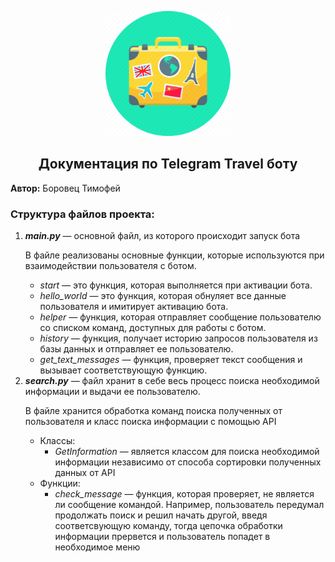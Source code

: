 <p style="text-align: center;"><img src=logo.webp width="200" /></p>

<head> 
    <h2 style="text-align: center;">Документация по Telegram Travel боту</h2>
</head>
<body>
<div class="release_info">
<p><b>Автор:</b> Боровец Тимофей</p>
</div>
<h3>Структура файлов проекта:</h3>
<div class="structure_project">
<ol>
<li><b><i>main.py</i></b> — основной файл, из которого происходит запуск бота
<p>В файле реализованы основные функции, которые используются при взаимодействии пользователя с ботом.</p>
<ul>
<li><i>start</i> — это функция, которая выполняется при активации бота.</li>
<li><i>hello_world</i> — это функция, которая обнуляет все данные пользователя и имитирует активацию бота.</li>
<li><i>helper</i> — функция, которая отправляет сообщение пользователю со списком команд, 
доступных для работы с ботом.</li>
<li><i>history</i> — функция, получает историю запросов пользователя из базы данных и отправляет ее пользователю.</li>
<li><i>get_text_messages</i> — функция, проверяет текст сообщения и вызывает соответствующую функцию.</li>
</ul>
</li>
<li><b><i>search.py</i></b> — файл хранит в себе весь процесс поиска необходимой информации и выдачи 
ее пользователю.
<p>В файле хранится обработка команд поиска полученных от пользователя и класс поиска информации с помощью API</p>
<ul>
<li>Классы:
<ul>
<li><i>GetInformation</i> — является классом для поиска необходимой информации независимо от способа сортировки
полученных данных от API</li>
</ul>
</li>
<li>Функции:
<ul>
<li><i>check_message</i> — функция, которая проверяет, не является ли сообщение командой. Например, пользователь передумал
продолжать поиск и решил начать другой, введя соответсвующую команду, тогда цепочка обработки информации прервется
и пользователь попадет в необходимое меню</li>
</ul>
</li>
</ul>
</li>
</ol>
</div>
</body>